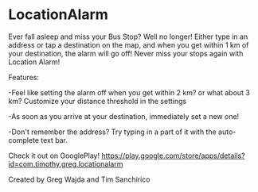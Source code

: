 # LocationAlarm
Ever fall asleep and miss your Bus Stop? Well no longer! Either type in an address or tap a destination on the map, and when you get within 1 km of your destination, the alarm will go off! 
Never miss your stops again with Location Alarm!

Features:

-Feel like setting the alarm off when you get within 2 km? or what about 3 km? Customize your distance threshold in the settings

-As soon as you arrive at your destination, immediately set a new one!

-Don't remember the address? Try typing in a part of it with the auto-complete text bar.

Check it out on GooglePlay! https://play.google.com/store/apps/details?id=com.timothy.greg.locationalarm

Created by Greg Wajda and Tim Sanchirico

